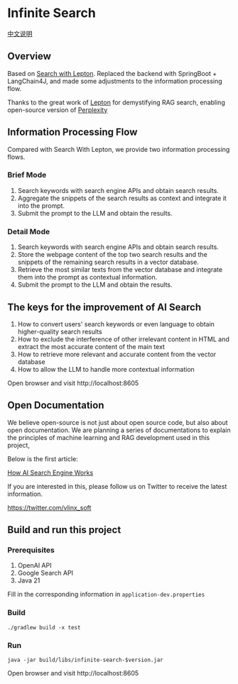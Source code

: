 # Infinite Search

[中文说明](./README_zh.md)

## Overview

Based on [Search with Lepton](https://github.com/leptonai/search_with_lepton).
Replaced the backend with SpringBoot + LangChain4J, and made some adjustments to the information processing flow.

Thanks to the great work of [Lepton](https://www.lepton.ai/) for demystifying RAG search, enabling open-source version of [Perplexity](https://www.perplexity.ai/)

## Information Processing Flow

Compared with Search With Lepton, we provide two information processing flows.

### Brief Mode
1. Search keywords with search engine APIs and obtain search results.
2. Aggregate the snippets of the search results as context and integrate it into the prompt.
3. Submit the prompt to the LLM and obtain the results.

### Detail Mode
1. Search keywords with search engine APIs and obtain search results.
2. Store the webpage content of the top two search results and the snippets of the remaining search results in a vector database.
3. Retrieve the most similar texts from the vector database and integrate them into the prompt as contextual information.
4. Submit the prompt to the LLM and obtain the results.

## The keys for the improvement of AI Search

1. How to convert users' search keywords or even language to obtain higher-quality search results
2. How to exclude the interference of other irrelevant content in HTML and extract the most accurate content of the main text
3. How to retrieve more relevant and accurate content from the vector database
4. How to allow the LLM to handle more contextual information

Open browser and visit http://localhost:8605

## Open Documentation
We believe open-source is not just about open source code, but also about open documentation. We are planning a series of documentations to explain the principles of machine learning and RAG development used in this project,

Below is the first article:

[How AI Search Engine Works](https://vlinx.io/blog/how-ai-search-works)

If you are interested in this, please follow us on Twitter to receive the latest information.

https://twitter.com/vlinx_soft

## Build and run this project

### Prerequisites
1. OpenAI API
2. Google Search API
3. Java 21

Fill in the corresponding information in `application-dev.properties`


### Build

```shell
./gradlew build -x test
```

### Run

```shell
java -jar build/libs/infinite-search-$version.jar
```

Open browser and visit http://localhost:8605
